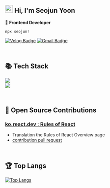 <div align="left">
	
## <img src="https://media.giphy.com/media/hvRJCLFzcasrR4ia7z/giphy.gif" width="25px">  Hi, I'm Seojun Yoon	
🌳 <strong>Frontend Developer</strong>  

```
npx seojun!
```

  
[![Velog Badge](https://img.shields.io/badge/Velog-@sj_yoon-Brightgreen?style=flat-square&logo=Velog)](https://velog.io/@sj_yun/posts)
[![Gmail Badge](https://img.shields.io/badge/Gmail-pcohad12@gmail.com-D14836?style=flat-square&logo=gmail&logoColor=white)](mailto:pcohad12@gmail.com)


<br/>
<h2>📚 Tech Stack </h2> 

 <img src="https://skillicons.dev/icons?i=js,ts,react,tailwind,styledcomponents&perline="/><br/>
<img src="https://skillicons.dev/icons?i=vite,vitest,vercel,postman,figma,"/>
 
 
<br/>
<h2> 🤝 Open Source Contributions </h2> 

### [ko.react.dev : Rules of React](https://ko.react.dev/reference/rules)<br/>
  - Translation the  Rules of React Overview page
  - [contribution pull request](https://github.com/reactjs/ko.react.dev/pulls?q=involves%3Ajunny97)

<br/>

<h2>🏆 Top Langs </h2> 



[![Top Langs](https://github-readme-stats.vercel.app/api/top-langs/?username=junny97&hide=scss&layout=compact)](https://github.com/anuraghazra/github-readme-stats)
